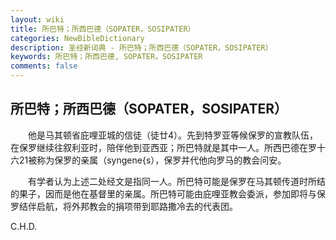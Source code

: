 ```yaml
---
layout: wiki
title: 所巴特；所西巴德（SOPATER，SOSIPATER）
categories: NewBibleDictionary
description: 圣经新词典 - 所巴特；所西巴德（SOPATER，SOSIPATER）
keywords: 所巴特；所西巴德, SOPATER，SOSIPATER
comments: false
---
```


## 所巴特；所西巴德（SOPATER，SOSIPATER）

　　他是马其顿省庇哩亚城的信徒（徒廿4）。先到特罗亚等候保罗的宣教队伍，在保罗继续往叙利亚时，陪伴他到亚西亚；所巴特就是其中一人。所西巴德在罗十六21被称为保罗的亲属（syngene{s），保罗并代他向罗马的教会问安。

　　有学者认为上述二处经文是指同一人。所巴特可能是保罗在马其顿传道时所结的果子，因而是他在基督里的亲属。所巴特可能由庇哩亚教会委派，参加即将与保罗结伴启航，将外邦教会的捐项带到耶路撒冷去的代表团。

C.H.D.








